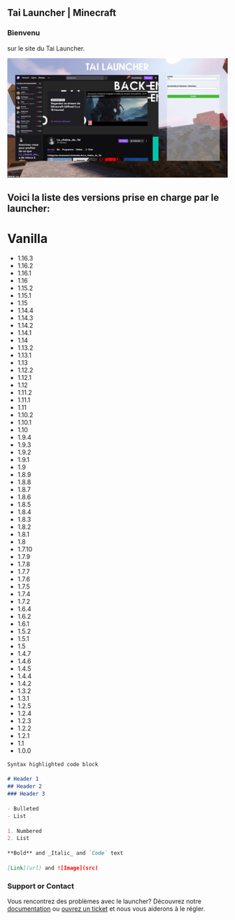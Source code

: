 ## Tai Launcher | Minecraft

### Bienvenu
sur le site du Tai Launcher.

![Image du launcher](https://github.com/LeGitHubDeTai/TaiLauncher/blob/main/images/Tai%20Launcher.JPG)

## Voici la liste des versions prise en charge par le launcher:
# Vanilla
 - 1.16.3
 - 1.16.2
 - 1.16.1
 - 1.16
 - 1.15.2
 - 1.15.1
 - 1.15
 - 1.14.4
 - 1.14.3
 - 1.14.2
 - 1.14.1
 - 1.14
 - 1.13.2
 - 1.13.1
 - 1.13
 - 1.12.2
 - 1.12.1
 - 1.12
 - 1.11.2
 - 1.11.1
 - 1.11
 - 1.10.2
 - 1.10.1
 - 1.10
 - 1.9.4
 - 1.9.3
 - 1.9.2
 - 1.9.1
 - 1.9
 - 1.8.9
 - 1.8.8
 - 1.8.7
 - 1.8.6
 - 1.8.5
 - 1.8.4
 - 1.8.3
 - 1.8.2
 - 1.8.1
 - 1.8
 - 1.7.10
 - 1.7.9
 - 1.7.8
 - 1.7.7
 - 1.7.6
 - 1.7.5
 - 1.7.4
 - 1.7.2
 - 1.6.4
 - 1.6.2
 - 1.6.1
 - 1.5.2
 - 1.5.1
 - 1.5
 - 1.4.7
 - 1.4.6
 - 1.4.5
 - 1.4.4
 - 1.4.2
 - 1.3.2
 - 1.3.1
 - 1.2.5
 - 1.2.4
 - 1.2.3
 - 1.2.2
 - 1.2.1
 - 1.1
 - 1.0.0
  
```markdown
Syntax highlighted code block

# Header 1
## Header 2
### Header 3

- Bulleted
- List

1. Numbered
2. List

**Bold** and _Italic_ and `Code` text

[Link](url) and ![Image](src)
```

### Support or Contact

Vous rencontrez des problèmes avec le launcher? Découvrez notre [documentation](https://docs.github.com/categories/github-pages-basics/) ou [ouvrez un ticket](https://github.com/LeGitHubDeTai/TaiLauncher/pulls) et nous vous aiderons à le régler.

